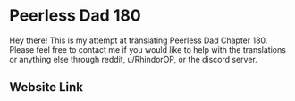 # Peerless Dad 180

Hey there! This is my attempt at translating Peerless Dad Chapter 180. Please feel free to contact me if you would like to help with the translations or anything else through reddit, u/RhindorOP, or the discord server. 

## Website Link

